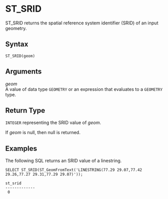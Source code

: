 # ST\_SRID<a name="ST_SRID-function"></a>

ST\_SRID returns the spatial reference system identifier \(SRID\) of an input geometry\. 

## Syntax<a name="ST_SRID-function-syntax"></a>

```
ST_SRID(geom)
```

## Arguments<a name="ST_SRID-function-arguments"></a>

 *geom*   
A value of data type `GEOMETRY` or an expression that evaluates to a `GEOMETRY` type\. 

## Return Type<a name="ST_SRID-function-return"></a>

`INTEGER` representing the SRID value of *geom*\. 

If *geom* is null, then null is returned\. 

## Examples<a name="ST_SRID-function-examples"></a>

The following SQL returns an SRID value of a linestring\.

```
SELECT ST_SRID(ST_GeomFromText('LINESTRING(77.29 29.07,77.42 29.26,77.27 29.31,77.29 29.07)'));
```

```
st_srid
-------------
 0
```
